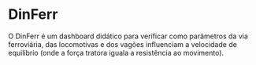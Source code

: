 # DinFerr

O DinFerr é um dashboard didático para verificar como parâmetros da via ferroviária, das locomotivas e dos vagões influenciam a velocidade de equilíbrio (onde a força tratora iguala a resistência ao movimento).


